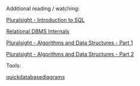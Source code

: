 
Additional reading / watching:

[Pluralsight - Introduction to SQL](https://app.pluralsight.com/library/courses/introduction-to-sql)

[Relational DBMS Internals](http://pages.di.unipi.it/ghelli/bd2/DBMS-Internals.pdf)

[Pluralsight - Algorithms and Data Structures - Part 1](https://app.pluralsight.com/library/courses/ads-part1)

[Pluralsight - Algorithms and Data Structures - Part 2](https://app.pluralsight.com/library/courses/ads2)

Tools:

[quickdatabasediagrams](https://www.quickdatabasediagrams.com/)
